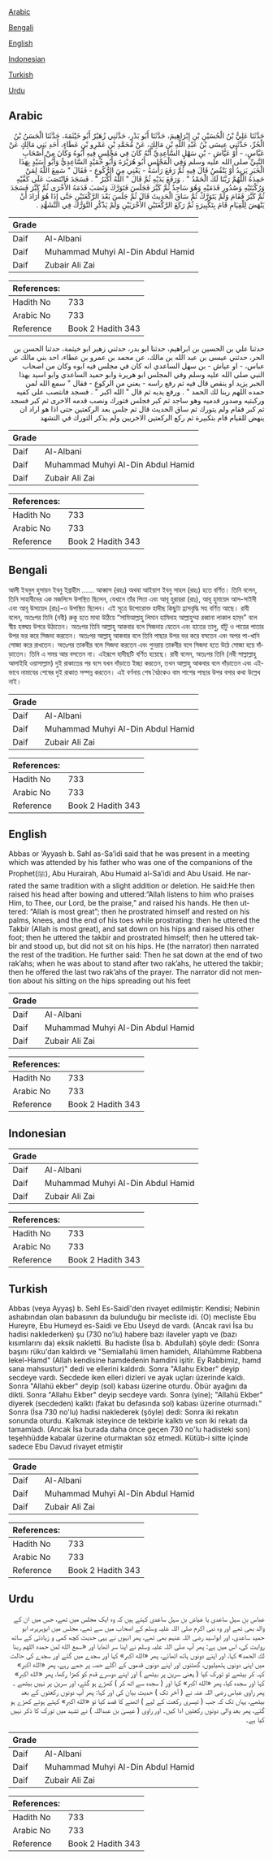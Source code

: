 [Arabic](#arabic)

[Bengali](#bengali)

[English](#english)

[Indonesian](#indonesian)

[Turkish](#turkish)

[Urdu](#urdu)

## Arabic


<div dir="rtl" lang="ar" style={{fontSize:'larger',backgroundColor:'#f8f9fa',padding:20}}>
حَدَّثَنَا عَلِيُّ بْنُ الْحُسَيْنِ بْنِ إِبْرَاهِيمَ، حَدَّثَنَا أَبُو بَدْرٍ، حَدَّثَنِي زُهَيْرٌ أَبُو خَيْثَمَةَ، حَدَّثَنَا الْحَسَنُ بْنُ الْحُرِّ، حَدَّثَنِي عِيسَى بْنُ عَبْدِ اللَّهِ بْنِ مَالِكٍ، عَنْ مُحَمَّدِ بْنِ عَمْرِو بْنِ عَطَاءٍ، أَحَدِ بَنِي مَالِكٍ عَنْ عَبَّاسٍ، - أَوْ عَيَّاشِ - بْنِ سَهْلٍ السَّاعِدِيِّ أَنَّهُ كَانَ فِي مَجْلِسٍ فِيهِ أَبُوهُ وَكَانَ مِنْ أَصْحَابِ النَّبِيِّ صلى الله عليه وسلم وَفِي الْمَجْلِسِ أَبُو هُرَيْرَةَ وَأَبُو حُمَيْدٍ السَّاعِدِيُّ وَأَبُو أُسَيْدٍ بِهَذَا الْخَبَرِ يَزِيدُ أَوْ يَنْقُصُ قَالَ فِيهِ ثُمَّ رَفَعَ رَأْسَهُ - يَعْنِي مِنَ الرُّكُوعِ - فَقَالَ ‏"‏ سَمِعَ اللَّهُ لِمَنْ حَمِدَهُ اللَّهُمَّ رَبَّنَا لَكَ الْحَمْدُ ‏"‏ ‏.‏ وَرَفَعَ يَدَيْهِ ثُمَّ قَالَ ‏"‏ اللَّهُ أَكْبَرُ ‏"‏ ‏.‏ فَسَجَدَ فَانْتَصَبَ عَلَى كَفَّيْهِ وَرُكْبَتَيْهِ وَصُدُورِ قَدَمَيْهِ وَهُوَ سَاجِدٌ ثُمَّ كَبَّرَ فَجَلَسَ فَتَوَرَّكَ وَنَصَبَ قَدَمَهُ الأُخْرَى ثُمَّ كَبَّرَ فَسَجَدَ ثُمَّ كَبَّرَ فَقَامَ وَلَمْ يَتَوَرَّكْ ثُمَّ سَاقَ الْحَدِيثَ قَالَ ثُمَّ جَلَسَ بَعْدَ الرَّكْعَتَيْنِ حَتَّى إِذَا هُوَ أَرَادَ أَنْ يَنْهَضَ لِلْقِيَامِ قَامَ بِتَكْبِيرَةٍ ثُمَّ رَكَعَ الرَّكْعَتَيْنِ الأُخْرَيَيْنِ وَلَمْ يَذْكُرِ التَّوَرُّكَ فِي التَّشَهُّدِ ‏.‏
</div>
<div style={{backgroundColor:'#f8f9fa',padding:20, marginBottom: 10}}><table> <thead> <tr> <th>Grade</th> <th></th> </tr> </thead> <tbody> <tr><td>Daif</td><td>Al-Albani</td></tr><tr><td>Daif</td><td>Muhammad Muhyi Al-Din Abdul Hamid</td></tr><tr><td>Daif</td><td>Zubair Ali Zai</td></tr></tbody></table><table> <thead> <tr> <th>References:</th> <th></th> </tr> </thead> <tbody><tr><td>Hadith No</td><td>733</td></tr><tr><td>Arabic No</td><td>733</td></tr><tr><td>Reference</td><td>Book 2 Hadith 343</td></tr></tbody></table></div>


<div dir="rtl" lang="ar" style={{fontSize:'larger',backgroundColor:'#f8f9fa',padding:20}}>
حدثنا علي بن الحسين بن ابراهيم، حدثنا ابو بدر، حدثني زهير ابو خيثمة، حدثنا الحسن بن الحر، حدثني عيسى بن عبد الله بن مالك، عن محمد بن عمرو بن عطاء، احد بني مالك عن عباس، - او عياش - بن سهل الساعدي انه كان في مجلس فيه ابوه وكان من اصحاب النبي صلى الله عليه وسلم وفي المجلس ابو هريرة وابو حميد الساعدي وابو اسيد بهذا الخبر يزيد او ينقص قال فيه ثم رفع راسه - يعني من الركوع - فقال " سمع الله لمن حمده اللهم ربنا لك الحمد " . ورفع يديه ثم قال " الله اكبر " . فسجد فانتصب على كفيه وركبتيه وصدور قدميه وهو ساجد ثم كبر فجلس فتورك ونصب قدمه الاخرى ثم كبر فسجد ثم كبر فقام ولم يتورك ثم ساق الحديث قال ثم جلس بعد الركعتين حتى اذا هو اراد ان ينهض للقيام قام بتكبيرة ثم ركع الركعتين الاخريين ولم يذكر التورك في التشهد
</div>
<div style={{backgroundColor:'#f8f9fa',padding:20, marginBottom: 10}}><table> <thead> <tr> <th>Grade</th> <th></th> </tr> </thead> <tbody> <tr><td>Daif</td><td>Al-Albani</td></tr><tr><td>Daif</td><td>Muhammad Muhyi Al-Din Abdul Hamid</td></tr><tr><td>Daif</td><td>Zubair Ali Zai</td></tr></tbody></table><table> <thead> <tr> <th>References:</th> <th></th> </tr> </thead> <tbody><tr><td>Hadith No</td><td>733</td></tr><tr><td>Arabic No</td><td>733</td></tr><tr><td>Reference</td><td>Book 2 Hadith 343</td></tr></tbody></table></div>

## Bengali


<div dir="ltr" lang="bn" style={{fontSize:'larger',backgroundColor:'#f8f9fa',padding:20}}>
আলী ইবনুল হুসায়ন ইবনু ইব্রাহীম ...... আব্বাস (রহঃ) অথবা আইয়াশ ইবনু সাহল (রহঃ) হতে বর্ণিত। তিনি বলেন, তিনি সাহাবীদের এক মজলিসে উপস্থিত ছিলেন, যেখানে তাঁর পিতা এবং আবূ হুরায়রা (রাঃ), আবূ হুমায়েদ আস-সাইদী এবং আবূ উসায়েদ (রাঃ)-ও উপস্থিত ছিলেন। এই সূত্রে উপোরোক্ত হাদীছ কিছুটা হ্রাসবৃদ্ধি সহ বর্ণিত আছে। রাবী বলেন, অতঃপর তিনি (নবী) রুকূ হতে মাথা উঠিয়ে “সামিআল্লাহু লিমান হামিদাহ আল্লাহুম্মা রব্বানা লাকাল হাম্‌দ” বলে স্বীয় হস্তদ্বয় উপরে উঠাতেন। অতঃপর তিনি আল্লাহু আকবার বলে সিজদায় যেতেন এবং হাতের তালু, হাঁটু ও পায়ের পাতার উপর ভর করে সিজদা করতেন। অতঃপর আল্লাহু আকবার বলে তিনি পাছার উপর ভর করে বসতেন এবং অপর পা-খানি সোজা করে রাখতেন। অতঃপর তাকবীর বলে সিজদা করতেন এবং পুনরায় তাকবীর বলে সিজদা হতে উঠে সোজা হয়ে দাঁড়াতেন। তিনি এ সময় আর বসতেন না। এইরূপে হাদীছটি বর্ণিত হয়েছে। রাবী বলেন, অতঃপর তিনি (নবী সাল্লাল্লাহু আলাইহি ওয়াসাল্লাম) দুই রাকাতের পর বসে যখন দাঁড়াতে ইচ্ছা করতেন, তখন আল্লাহু আকবার বলে দাঁড়াতেন এবং এইভাবে নামাযের শেষের দুই রাকাত সম্পন্ন করতেন। এই বর্ণনায় শেষ বৈঠকেও বাম পাশের পাছার উপর বসার কথা উল্লেখ নাই।
</div>
<div style={{backgroundColor:'#f8f9fa',padding:20, marginBottom: 10}}><table> <thead> <tr> <th>Grade</th> <th></th> </tr> </thead> <tbody> <tr><td>Daif</td><td>Al-Albani</td></tr><tr><td>Daif</td><td>Muhammad Muhyi Al-Din Abdul Hamid</td></tr><tr><td>Daif</td><td>Zubair Ali Zai</td></tr></tbody></table><table> <thead> <tr> <th>References:</th> <th></th> </tr> </thead> <tbody><tr><td>Hadith No</td><td>733</td></tr><tr><td>Arabic No</td><td>733</td></tr><tr><td>Reference</td><td>Book 2 Hadith 343</td></tr></tbody></table></div>

## English


<div dir="ltr" lang="en" style={{fontSize:'larger',backgroundColor:'#f8f9fa',padding:20}}>
Abbas or ‘Ayyash b. Sahl as-Sa’idi said that he was present in a meeting which was attended by his father who was one of the companions of the Prophet(ﷺ), Abu Hurairah, Abu Humaid al-Sa’idi and Abu Usaid. He narrated the same tradition with a slight addition or deletion. He said:He then raised his head after bowing and uttered:”Allah listens to him who praises Him, to Thee, our Lord, be the praise,” and raised his hands. He then uttered: “Allah is most great”; then he prostrated himself and rested on his palms, knees, and the end of his toes while prostrating: then he uttered the Takbir (Allah is most great), and sat down on his hips and raised his other foot; then he uttered the takbir and prostrated himself; then he uttered takbir and stood up, but did not sit on his hips. He (the narrator) then narrated the rest of the tradition. He further said: Then he sat down at the end of two rak’ahs; when he was about to stand after two rak’ahs, he uttered the takbir; then he offered the last two rak’ahs of the prayer. The narrator did not mention about his sitting on the hips spreading out his feet
</div>
<div style={{backgroundColor:'#f8f9fa',padding:20, marginBottom: 10}}><table> <thead> <tr> <th>Grade</th> <th></th> </tr> </thead> <tbody> <tr><td>Daif</td><td>Al-Albani</td></tr><tr><td>Daif</td><td>Muhammad Muhyi Al-Din Abdul Hamid</td></tr><tr><td>Daif</td><td>Zubair Ali Zai</td></tr></tbody></table><table> <thead> <tr> <th>References:</th> <th></th> </tr> </thead> <tbody><tr><td>Hadith No</td><td>733</td></tr><tr><td>Arabic No</td><td>733</td></tr><tr><td>Reference</td><td>Book 2 Hadith 343</td></tr></tbody></table></div>

## Indonesian


<div dir="ltr" lang="id" style={{fontSize:'larger',backgroundColor:'#f8f9fa',padding:20}}>

</div>
<div style={{backgroundColor:'#f8f9fa',padding:20, marginBottom: 10}}><table> <thead> <tr> <th>Grade</th> <th></th> </tr> </thead> <tbody> <tr><td>Daif</td><td>Al-Albani</td></tr><tr><td>Daif</td><td>Muhammad Muhyi Al-Din Abdul Hamid</td></tr><tr><td>Daif</td><td>Zubair Ali Zai</td></tr></tbody></table><table> <thead> <tr> <th>References:</th> <th></th> </tr> </thead> <tbody><tr><td>Hadith No</td><td>733</td></tr><tr><td>Arabic No</td><td>733</td></tr><tr><td>Reference</td><td>Book 2 Hadith 343</td></tr></tbody></table></div>

## Turkish


<div dir="ltr" lang="tr" style={{fontSize:'larger',backgroundColor:'#f8f9fa',padding:20}}>
Abbas (veya Ayyaş) b. Sehl Es-Saidî'den rivayet edilmiştir: Kendisi; Nebinin ashabından olan babasının da bulunduğu bir mecliste idi. (O) mecliste Ebu Hureyre, Ebu Humeyd es-Saidi ve Ebu Useyd de vardı. (Ancak ravi İsa bu hadisi naklederken) şu (730 no'lu) habere bazı ilaveler yaptı ve (bazı kısımlarını da) eksik naklet­ti. Bu hadiste (İsa b. Abdullah) şöyle dedi: (Sonra başını rüku'dan kaldırdı ve "Semiallahü limen hamideh, Allahümme Rabbena lekel-Hamd" (Allah kendisine hamdedenin hamdini işitir. Ey Rabbimiz, hamd sana mahsustur)" dedi ve ellerini kaldırdı. Sonra "Allahu Ekber" deyip secdeye vardı. Secdede iken elleri dizleri ve ayak uçları üzerinde kaldı. Sonra "Allahü ekber" deyip (sol) kabası üzerine oturdu. Öbür ayağını da dikti. Sonra "Allahu Ekber" deyip secdeye vardı. Sonra (yine); "Allahü Ekber" diyerek (secdeden) kalktı (fakat bu defasında sol) kabası üzerine oturmadı." Sonra (İsa 730 no'lu) hadisi naklederek (şöyle) dedi: Sonra iki rekatın sonunda oturdu. Kalkmak isteyince de tekbirle kalktı ve son iki rekatı da tamamladı. (Ancak İsa burada daha önce geçen 730 no'lu hadisteki son) teşehhüdde kabalar üzerine oturmaktan söz etmedi. Kütüb-i sitte içinde sadece Ebu Davud rivayet etmiştir
</div>
<div style={{backgroundColor:'#f8f9fa',padding:20, marginBottom: 10}}><table> <thead> <tr> <th>Grade</th> <th></th> </tr> </thead> <tbody> <tr><td>Daif</td><td>Al-Albani</td></tr><tr><td>Daif</td><td>Muhammad Muhyi Al-Din Abdul Hamid</td></tr><tr><td>Daif</td><td>Zubair Ali Zai</td></tr></tbody></table><table> <thead> <tr> <th>References:</th> <th></th> </tr> </thead> <tbody><tr><td>Hadith No</td><td>733</td></tr><tr><td>Arabic No</td><td>733</td></tr><tr><td>Reference</td><td>Book 2 Hadith 343</td></tr></tbody></table></div>

## Urdu


<div dir="rtl" lang="ur" style={{fontSize:'larger',backgroundColor:'#f8f9fa',padding:20}}>
عباس بن سہل ساعدی یا عیاش بن سہل ساعدی کہتے ہیں کہ وہ ایک مجلس میں تھے، جس میں ان کے والد بھی تھے اور وہ نبی اکرم صلی اللہ علیہ وسلم کے اصحاب میں سے تھے، مجلس میں ابوہریرہ، ابو حمید ساعدی، اور ابواسید رضی اللہ عنہم بھی تھے، پھر انہوں نے یہی حدیث کچھ کمی و زیادتی کے ساتھ روایت کی، اس میں ہے: پھر آپ صلی اللہ علیہ وسلم نے اپنا سر اٹھایا اور «سمع الله لمن حمده اللهم ربنا لك الحمد» کہا، اور اپنے دونوں ہاتھ اٹھائے، پھر «الله اكبر» کہا اور سجدے میں گئے اور سجدے کی حالت میں اپنی دونوں ہتھیلیوں، گھٹنوں اور اپنے دونوں قدموں کے اگلے حصہ پر جمے رہے، پھر «الله اكبر» کہہ کر بیٹھے تو تورک کیا ( یعنی سرین پر بیٹھے ) اور اپنے دوسرے قدم کو کھڑا رکھا، پھر «الله اكبر» کہا اور سجدہ کیا، پھر «الله اكبر» کہا اور ( سجدہ سے اٹھ کر ) کھڑے ہو گئے، اور سرین پر نہیں بیٹھے ۔ پھر راوی عباس رضی اللہ عنہ نے ( آخر تک ) حدیث بیان کی اور کہا: پھر آپ دونوں رکعتوں کے بعد بیٹھے، یہاں تک کہ جب ( تیسری رکعت کے لیے ) اٹھنے کا قصد کیا تو «الله اكبر» کہتے ہوئے کھڑے ہو گئے، پھر بعد والی دونوں رکعتیں ادا کیں۔ اور راوی ( عیسیٰ بن عبداللہ ) نے تشہد میں تورک کا ذکر نہیں کیا ہے۔
</div>
<div style={{backgroundColor:'#f8f9fa',padding:20, marginBottom: 10}}><table> <thead> <tr> <th>Grade</th> <th></th> </tr> </thead> <tbody> <tr><td>Daif</td><td>Al-Albani</td></tr><tr><td>Daif</td><td>Muhammad Muhyi Al-Din Abdul Hamid</td></tr><tr><td>Daif</td><td>Zubair Ali Zai</td></tr></tbody></table><table> <thead> <tr> <th>References:</th> <th></th> </tr> </thead> <tbody><tr><td>Hadith No</td><td>733</td></tr><tr><td>Arabic No</td><td>733</td></tr><tr><td>Reference</td><td>Book 2 Hadith 343</td></tr></tbody></table></div>